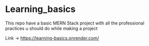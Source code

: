 ﻿# Learning_basics
This repo have a basic MERN Stack project with all the professional practices u should do while making a project

Link -> https://learning-basics.onrender.com/
